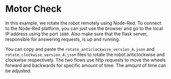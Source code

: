 # Motor Check

In this example, we rotate the robot remotely using Node-Red.
To connect to the Node-Red platform, you can just use the browser and go to the local IP address using the port `1880`. Also make sure that the flask server, responsible for answering requests, is up and running. 

You can copy and paste the `rotate_anticlockwise_version_A.json` and `rotate_clockwise_version_A.json` files to rotate the robot anticlockwise and clockwise respectively. 
The two flows use http requests to move the wheels forward and backwards for specific amount of time. The amount of time can be adjusted.
